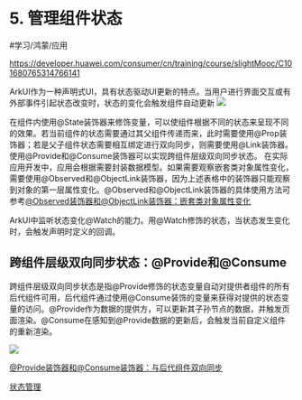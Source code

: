 # 5. 管理组件状态
#学习/鸿蒙/应用

https://developer.huawei.com/consumer/cn/training/course/slightMooc/C101680765314766141

ArkUI作为一种声明式UI，具有状态驱动UI更新的特点。当用户进行界面交互或有外部事件引起状态改变时，状态的变化会触发组件自动更新
![](5.%20%E7%AE%A1%E7%90%86%E7%BB%84%E4%BB%B6%E7%8A%B6%E6%80%81/image.png)

在组件内使用@State装饰器来修饰变量，可以使组件根据不同的状态来呈现不同的效果。若当前组件的状态需要通过其父组件传递而来，此时需要使用@Prop装饰器；若是父子组件状态需要相互绑定进行双向同步，则需要使用@Link装饰器。使用@Provide和@Consume装饰器可以实现跨组件层级双向同步状态。
在实际应用开发中，应用会根据需要封装数据模型。如果需要观察嵌套类对象属性变化，需要使用@Observed和@ObjectLink装饰器，因为上述表格中的装饰器只能观察到对象的第一层属性变化。@Observed和@ObjectLink装饰器的具体使用方法可参考[@Observed装饰器和@ObjectLink装饰器：嵌套类对象属性变化](https://developer.harmonyos.com/cn/docs/documentation/doc-guides-V3/arkts-observed-and-objectlink-0000001473697338-V3?catalogVersion=V3)

ArkUI中监听状态变化@Watch的能力。用@Watch修饰的状态，当状态发生变化时，会触发声明时定义的回调。


## 跨组件层级双向同步状态：@Provide和@Consume

跨组件层级双向同步状态是指@Provide修饰的状态变量自动对提供者组件的所有后代组件可用，后代组件通过使用@Consume装饰的变量来获得对提供的状态变量的访问。@Provide作为数据的提供方，可以更新其子孙节点的数据，并触发页面渲染。@Consume在感知到@Provide数据的更新后，会触发当前自定义组件的重新渲染。

![](5.%20%E7%AE%A1%E7%90%86%E7%BB%84%E4%BB%B6%E7%8A%B6%E6%80%81/image%202.png)

[@Provide装饰器和@Consume装饰器：与后代组件双向同步](https://developer.harmonyos.com/cn/docs/documentation/doc-guides-V3/arkts-provide-and-consume-0000001473857338-V3?catalogVersion=V3)

[状态管理](https://developer.harmonyos.com/cn/docs/documentation/doc-guides-V3/arkts-state-management-overview-0000001524537145-V3?catalogVersion=V3)